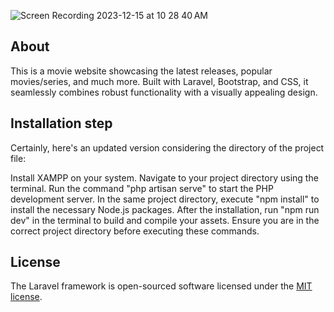 
![Screen Recording 2023-12-15 at 10 28 40 AM](https://github.com/AKKM2243/mobieWeb/assets/112840942/e16ff93b-0173-4f86-8b03-42f8a815e7fc)
## About 

This is a movie website showcasing the latest releases, popular movies/series, and much more. Built with Laravel, Bootstrap, and CSS, it seamlessly combines robust functionality with a visually appealing design.


## Installation step

Certainly, here's an updated version considering the directory of the project file:

Install XAMPP on your system.
Navigate to your project directory using the terminal.
Run the command "php artisan serve" to start the PHP development server.
In the same project directory, execute "npm install" to install the necessary Node.js packages.
After the installation, run "npm run dev" in the terminal to build and compile your assets.
Ensure you are in the correct project directory before executing these commands.



## License

The Laravel framework is open-sourced software licensed under the [MIT license](https://opensource.org/licenses/MIT).
